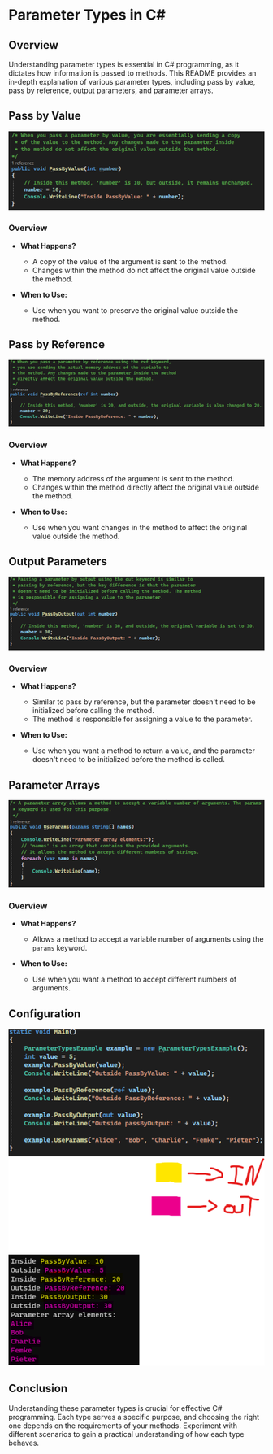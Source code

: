 # Parameter Types in C#

## Overview

Understanding parameter types is essential in C# programming, as it dictates how information is passed to methods. This README provides an in-depth explanation of various parameter types, including pass by value, pass by reference, output parameters, and parameter arrays.

## Pass by Value
![PassByValue](https://github.com/Y1lmaz-Ahmet/Dotnet-2024-Roadmap/blob/master/Parameter-Types/example-images/PassByValue.png)

### Overview

- **What Happens?**
  - A copy of the value of the argument is sent to the method.
  - Changes within the method do not affect the original value outside the method.

- **When to Use:**
  - Use when you want to preserve the original value outside the method.

## Pass by Reference
![PassByReference](https://github.com/Y1lmaz-Ahmet/Dotnet-2024-Roadmap/blob/master/Parameter-Types/example-images/PassByReference.png)
### Overview

- **What Happens?**
  - The memory address of the argument is sent to the method.
  - Changes within the method directly affect the original value outside the method.

- **When to Use:**
  - Use when you want changes in the method to affect the original value outside the method.

## Output Parameters
![PassByOutput](https://github.com/Y1lmaz-Ahmet/Dotnet-2024-Roadmap/blob/master/Parameter-Types/example-images/PassByOutput.png)
### Overview

- **What Happens?**
  - Similar to pass by reference, but the parameter doesn't need to be initialized before calling the method.
  - The method is responsible for assigning a value to the parameter.

- **When to Use:**
  - Use when you want a method to return a value, and the parameter doesn't need to be initialized before the method is called.

## Parameter Arrays
![UseParams](https://github.com/Y1lmaz-Ahmet/Dotnet-2024-Roadmap/blob/master/Parameter-Types/example-images/UseParams.png)
### Overview

- **What Happens?**
  - Allows a method to accept a variable number of arguments using the `params` keyword.

- **When to Use:**
  - Use when you want a method to accept different numbers of arguments.

## Configuration
![Configuration](https://github.com/Y1lmaz-Ahmet/Dotnet-2024-Roadmap/blob/master/Parameter-Types/example-images/example-configuring.png)
![Output](https://github.com/Y1lmaz-Ahmet/Dotnet-2024-Roadmap/blob/master/Parameter-Types/example-images/result.png)
## Conclusion

Understanding these parameter types is crucial for effective C# programming. Each type serves a specific purpose, and choosing the right one depends on the requirements of your methods. Experiment with different scenarios to gain a practical understanding of how each type behaves.

